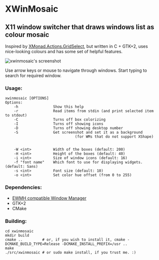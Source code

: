 XWinMosaic
==========

X11 window switcher that draws windows list as colour mosaic
------------------------------------------------------------

Inspired by [XMonad.Actions.GridSelect](http://xmonad.org/xmonad-docs/xmonad-contrib/XMonad-Actions-GridSelect.html), but written in C + GTK+2, uses nice-looking colours and has some set of helpful features.

![xwinmosaic's screenshot](http://i.imgur.com/UoMDO.png "Screenshot")

Use arrow keys or mouse to navigate through windows.
Start typing to search for required window.

### Usage:

	xwinmosaic [OPTIONS]
	Options:
		-h                Show this help
		-r                Read items from stdin (and print selected item to stdout)
		-C                Turns off box colorizing
		-I                Turns off showing icons
		-D                Turns off showing desktop number
		-S                Get screenshot and set it as a background
                                    (for WMs that do not support XShape)


		-W <int>          Width of the boxes (default: 200)
		-H <int>          Height of the boxes (default: 40)
		-i <int>          Size of window icons (default: 16)
		-f "font name"    Which font to use for displaying widgets. (default: Sans)
		-s <int>          Font size (default: 10)
		-o <int>          Set color hue offset (from 0 to 255)


### Dependencies:

* [EWMH compatible Window Manager](http://en.wikipedia.org/wiki/Extended_Window_Manager_Hints)
* GTK+2
* CMake

### Building:

	cd xwinmosaic
	mkdir build
	cmake ..         # or, if you wish to install it, cmake -DCMAKE_BUILD_TYPE=Release -DCMAKE_INSTALL_PREFIX=/usr ..
	make
	./src/xwinmosaic # or sudo make install, if you trust me. :)
